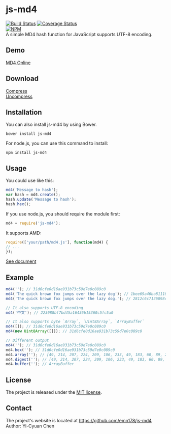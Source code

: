 # js-md4
[![Build Status](https://travis-ci.org/emn178/js-md4.svg?branch=master)](https://travis-ci.org/emn178/js-md4)
[![Coverage Status](https://coveralls.io/repos/emn178/js-md4/badge.svg?branch=master)](https://coveralls.io/r/emn178/js-md4?branch=master)  
[![NPM](https://nodei.co/npm/js-md4.png?stars&downloads)](https://nodei.co/npm/js-md4/)  
A simple MD4 hash function for JavaScript supports UTF-8 encoding.

## Demo
[MD4 Online](http://emn178.github.io/online-tools/md4.html)  

## Download
[Compress](https://raw.github.com/emn178/js-md4/master/build/md4.min.js)  
[Uncompress](https://raw.github.com/emn178/js-md4/master/src/md4.js)

## Installation
You can also install js-md4 by using Bower.

    bower install js-md4

For node.js, you can use this command to install:

    npm install js-md4

## Usage
You could use like this:
```JavaScript
md4('Message to hash');
var hash = md4.create();
hash.update('Message to hash');
hash.hex();
```
If you use node.js, you should require the module first:
```JavaScript
md4 = require('js-md4');
```
It supports AMD:
```JavaScript
require(['your/path/md4.js'], function(md4) {
// ...
});
```
[See document](https://emn178.github.com/js-md4/doc/)

## Example
```JavaScript
md4(''); // 31d6cfe0d16ae931b73c59d7e0c089c0
md4('The quick brown fox jumps over the lazy dog'); // 1bee69a46ba811185c194762abaeae90
md4('The quick brown fox jumps over the lazy dog.'); // 2812c6c7136898c51f6f6739ad08750e

// It also supports UTF-8 encoding
md4('中文'); // 223088bf7bd45a16436b15360c5fc5a0

// It also supports byte `Array`, `Uint8Array`, `ArrayBuffer`
md4([]); // 31d6cfe0d16ae931b73c59d7e0c089c0
md4(new Uint8Array([])); // 31d6cfe0d16ae931b73c59d7e0c089c0

// Different output
md4(''); // 31d6cfe0d16ae931b73c59d7e0c089c0
md4.hex(''); // 31d6cfe0d16ae931b73c59d7e0c089c0
md4.array(''); // [49, 214, 207, 224, 209, 106, 233, 49, 183, 60, 89, 215, 224, 192, 137, 192]
md4.digest(''); // [49, 214, 207, 224, 209, 106, 233, 49, 183, 60, 89, 215, 224, 192, 137, 192]
md4.buffer(''); // ArrayBuffer
```

## License
The project is released under the [MIT license](http://www.opensource.org/licenses/MIT).

## Contact
The project's website is located at https://github.com/emn178/js-md4  
Author: Yi-Cyuan Chen
